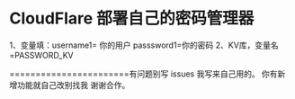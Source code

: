 # CloudFlare 部署自己的密码管理器
1、变量填：username1= 你的用户
          passsword1=你的密码
2、KV库，变量名=PASSWORD_KV

=======================有问题别写 issues 我写来自己用的。 你有新增功能就自己改别找我 谢谢合作。

